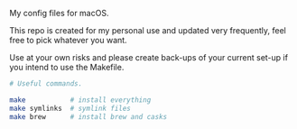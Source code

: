 My config files for macOS.  

This repo is created for my personal use and updated very frequently, feel free to pick whatever you want.  

Use at your own risks and please create back-ups of your current set-up if you intend to use the Makefile.  

```sh
# Useful commands.

make           # install everything
make symlinks  # symlink files
make brew      # install brew and casks
```
